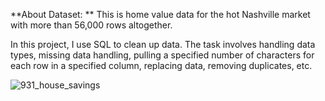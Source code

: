 **About Dataset:
**
This is home value data for the hot Nashville market with more than 56,000 rows altogether.

In this project, I use SQL to clean up data. The task involves handling data types, missing data handling, pulling a specified number of characters for each row in a specified column, replacing data, removing duplicates, etc.

![931_house_savings](https://github.com/NhiTran1802/portfolio_SQL_Cleaningdata/assets/135845835/790f85f1-eb82-457a-b83c-a1d44f9f2122)
